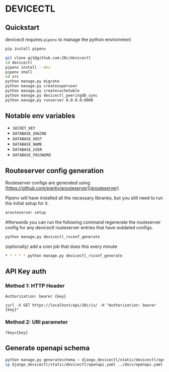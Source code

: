 # DEVICECTL

## Quickstart

devicectl requires `pipenv` to manage the python environment

```sh
pip install pipenv
```

```sh
git clone git@github.com:20c/devicectl
cd devicectl
pipenv install --dev
pipenv shell
cd src
python manage.py migrate
python manage.py createsuperuser
python manage.py createcachetable
python manage.py devicectl_peeringdb_sync
python manage.py runserver 0.0.0.0:8000
```

## Notable env variables

- `SECRET_KEY`
- `DATABASE_ENGINE`
- `DATABASE_HOST`
- `DATABASE_NAME`
- `DATABASE_USER`
- `DATABASE_PASSWORD`

## Routeserver config generation

Routeserver configs are generated using [https://github.com/pierky/arouteserver](arouteserver)

Pipenv will have installed all the necessary libraries, but you still need to run the
initial setup for it.

```sh
arouteserver setup
```

Afterwards you can run the following command regenerate the routeserver config for any devicectl routeserver entries that have outdated configs.

```sh
python manage.py devicectl_rsconf_generate
```

(optionally) add a cron job that does this every minute

```sh
* * * * * python manage.py devicectl_rsconf_generate
```

## API Key auth

### Method 1: HTTP Header

```
Authorization: bearer {key}
```

```
curl -X GET https://localhost/api/20c/ix/ -H "Authorization: bearer {key}"
```

### Method 2: URI parameter

```
?key={key}
```

## Generate openapi schema

```sh
python manage.py generateschema > django_devicectl/static/devicectl/openapi.yaml
cp django_devicectl/static/devicectl/openapi.yaml ../docs/openapi.yaml
```
